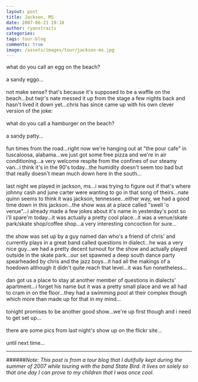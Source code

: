 ```yaml
---
layout: post
title: Jackson, MS
date: 2007-06-21 19:18
author: ryanstraits
categories: 
tags: tour-blog
comments: true
image: /assets/images/tour/jackson-ms.jpg
---
```


<!-- break -->

what do you call an egg on the beach?<br /><br />a sandy eggo...<br /><br />not make sense? that's because it's supposed to be a waffle on the beach...but twjr's nate messed it up from the stage a few nights back and hasn't lived it down yet...chris has since came up with his own clever version of the joke:<br /><br />what do you call a hamburger on the beach?<br /><br />a sandy patty...<br /><br />fun times from the road...right now we're hanging out at "the pour cafe" in tuscaloosa, alabama...we just got some free pizza and we're in air conditioning...a very welcome respite from the confines of our steamy van...i think it's in the 90's today...the humidity doesn't seem too bad but that really doesn't mean much down here in the south...<br /><br />last night we played in jackson, ms...i was trying to figure out if that's where johnny cash and june carter were wanting to go in that song of theirs...nate quinn seems to think it was jackson, tennessee...either way, we had a good time down in this jackson...the show was at a place called "swell 'o venue"...i already made a few jokes about it's name in yesterday's post so i'll spare'm today...it was actually a pretty cool place...it was a venue/skate park/skate shop/coffee shop...a very interesting concoction for sure...<br /><br />the show was set up by a guy named dan who's a friend of chris' and currently plays in a great band called questions in dialect...he was a very nice guy...we had a pretty decent turnout for the show and actually played outside in the skate park...our set spawned a deep south dance party spearheaded by chris and the jazz boys...it had all the makings of a hoedown although it didn't quite reach that level...it was fun nonetheless...<br /><br />dan got us a place to stay at another member of questions in dialects' apartment...i forget his name but it was a pretty small place and we all had to cram in on the floor...they had a swimming pool at their complex though which more than made up for that in my mind...<br /><br />tonight promises to be another good show...we're up first though and i need to get set up...<br /><br />there are some pics from last night's show up on the flickr site...<br /><br />until next time...

---

######*Note: This post is from a tour blog that I dutifully kept during the summer of 2007 while touring with the band State Bird. It lives on solely so that one day I can prove to my children that I was once cool.*
